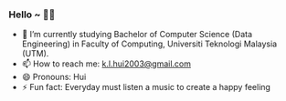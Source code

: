 ### Hello ~ 👋👋

- 🔭 I’m currently studying Bachelor of Computer Science (Data Engineering) in Faculty of Computing, Universiti Teknologi Malaysia (UTM).
- 📫 How to reach me: k.l.hui2003@gmail.com
- 😄 Pronouns: Hui
- ⚡ Fun fact: Everyday must listen a music to create a happy feeling

